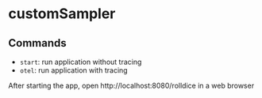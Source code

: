 # customSampler

## Commands
- `start`: run application without tracing
- `otel`: run application with tracing

After starting the app, open http://localhost:8080/rolldice in a web browser
